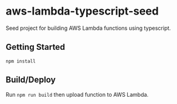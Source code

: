# aws-lambda-typescript-seed

Seed project for building AWS Lambda functions using typescript.

## Getting Started

`npm install`

## Build/Deploy

Run `npm run build` then upload function to AWS Lambda.
